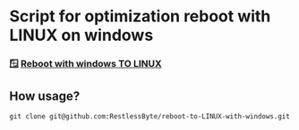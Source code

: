 #  Script for optimization reboot with **LINUX** on  windows
### 🪟 [**Reboot with windows TO LINUX**](https://github.com/RestlessByte/reboot-to-LINUX-with-windows)

## How usage?

```shell 
git clone git@github.com:RestlessByte/reboot-to-LINUX-with-windows.git
```